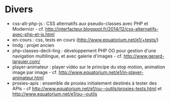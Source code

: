 Divers
========


* css-alt-php-js : CSS alternatifs aux pseudo-classes avec PHP et Modernizr - cf. http://interfacteur.blogspot.fr/2014/12/css-alternatifs-avec-php-et-js.html
* en-cours : css, tests en cours (http://www.equatorium.net/e1/+tests/)
* lmdg : projet ancien
* php-classes-decli-ling : développement PHP OO pour gestion d'une navigation multilingue, et avec galerie d'images - cf. http://www.gerard-larguier.com/
* player-animateur : player vidéo sur le principe du stop motion, animation image par image - cf. http://www.equatorium.net/e1/in-player-animateur.html
* proxies-apis : ensemble de proxies initialement destinés à tester des APIs - cf http://www.equatorium.net/e1/ou--outils/proxies-tests.html et http://www.equatorium.net/e1/ou--outils


